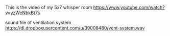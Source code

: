 This is the video of my 5x7 whisper room
https://www.youtube.com/watch?v=yzWeNbkBt7s

sound file of ventilation system
https://dl.dropboxusercontent.com/u/39008480/vent-system.wav
